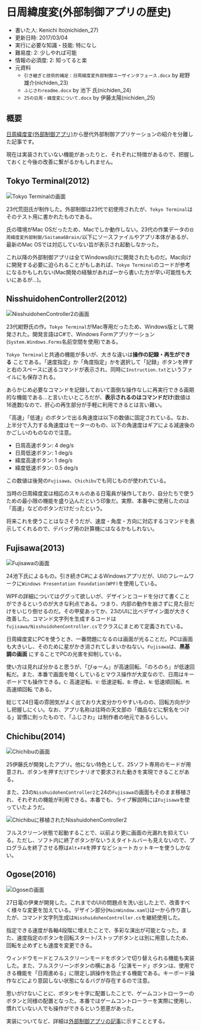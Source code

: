 # 日周緯度変(外部制御アプリの歴史)
- 書いた人: Kenichi Ito(nichiden_27)
- 更新日時: 2017/03/04
- 実行に必要な知識・技能: 特になし
- 難易度: 2: 少しやれば可能
- 情報の必須度: 2: 知ってると楽
- 元資料
  + `引き継ぎと技術的補足：日周緯度変外部制御ユーザインタフェース.docx` by 紺野雄介(nichiden_23)
  + `ふじさわreadme.docx` by 池下 氏(nichiden_24)
  + `25の日周・緯度変について.docx` by 伊藤太陽(nichiden_25)

## 概要
[日周緯度変(外部制御アプリ)](pc-software.html)から歴代外部制御アプリケーションの紹介を分離した記事です。

現在は実装されていない機能があったりと、それぞれに特徴があるので、把握しておくと今後の改善に繋がるかもしれません。

## Tokyo Terminal(2012)
![Tokyo Terminalの画面](_media/tokyoterminal.png)

23代荒田氏が制作した。外部制御は23代で初使用されたが、`Tokyo Terminal`はそのテスト用に書かれたものである。

氏の環境がMac OSだったため、Macでしか動作しない。23代の作業データの`日周緯度変外部制御/Saitama6Brain/`以下にソースファイルやアプリ本体があるが、最新のMac OSでは対応していない旨が表示され起動しなかった。

これ以降の外部制御アプリは全てWindows向けに開発されたものだ。Mac向けに開発する必要に迫られることがもしあれば、`Tokyo Terminal`のコードが参考になるかもしれない(Mac開発の経験があれば一から書いた方が早い可能性も大いにあるが...)。

## NisshuidohenController2(2012)
![NisshuidohenController2の画面](_media/nisshuidohencontroller2.png)

23代紺野氏の作。`Tokyo Terminal`がMac専用だったため、Windows版として開発された。開発言語はC#で、Windows Formアプリケーション(`System.Windows.Forms`名前空間を使用)である。

`Tokyo Terminal`と共通の機能が多いが、大きな違いは**操作の記録・再生ができる** ことである。「速度指定」か「角度指定」かを選択して「記録」ボタンを押すと右のスペースに送るコマンドが表示され、同時に`Instruction.txt`というファイルにも保存される。

あらかじめ必要なコマンドを記録しておいて面倒な操作なしに再実行できる画期的な機能である...と言いたいところだが、**表示されるのはコマンドだけ**(数値は16進数)なので、肝心の再生部分が手軽に利用できるとは言い難い。

「高速」「低速」のボタンで出る角速度は以下の数値に固定されている。なお、上半分で入力する角速度はモーターのもの、以下の角速度はギアによる減速後のかごしいのものなので注意。
- 日周高速ボタン: 4 deg/s
- 日周低速ボタン: 1 deg/s
- 緯度高速ボタン: 1 deg/s
- 緯度低速ボタン: 0.5 deg/s

この数値は後発の`Fujisawa`、`Chichibu`でも同じものが使われている。

当時の日周緯度変は相応のスキルのある日電員が操作しており、自分たちで使うための最小限の機能を盛り込んだという印象だ。実際、本番中に使用したのは「高速」などのボタンだけだったという。

将来これを使うことはなさそうだが、速度・角度・方向に対応するコマンドを表示してくれるので、デバッグ用の計算機にはなるかもしれない。

## Fujisawa(2013)
![Fujisawaの画面](_media/fujisawa.png)

24池下氏によるもの。引き続きC#によるWindowsアプリだが、UIのフレームワークに`Windows Presentation Foundation(WPF)`を使用している。

WPFの詳細についてはググって欲しいが、デザインとコードを分けて書くことができるというのが大きな利点である。つまり、内部の動作を崩さずに見た目だけをいじり倒せるのだ。その甲斐あってか、23のUIに比べデザイン面が大きく改善した。コマンド文字列を生成するコードは`fujisawa/NisshuidohenController.cs`でクラスにまとめて定義されている。

日周緯度変にPCを使うとき、一番問題になるのは画面が光ることだ。PCは画面も大きいし、そのために星がかき消されてしまいかねない。`Fujisawa`は、**黒基調の画面** にすることでPCの光害を抑制している。

使い方は見れば分かると思うが、「びゅーん」が高速回転、「のろのろ」が低速回転だ。また、本番で画面を暗くしているとマウス操作が大変なので、日周はキーボードでも操作できる。`C`: 高速逆転、`V`: 低速逆転、`B`: 停止、`N`: 低速順回転、`M`: 高速順回転 である。

総じて24日電の雰囲気がよく出ており大変分かりやすいものの、回転方向が少し把握しにくい。なお、アプリ名称は往時の天文部の「備品などに駅名をつける」習慣に則ったもので、「ふじさわ」は制作者の地元であるらしい。

## Chichibu(2014)
![Chichibuの画面](_media/chichibu.png)

25伊藤氏が開発したアプリ。他にない特色として、25ソフト専用のモードが用意され、ボタンを押すだけでシナリオで要求された動きを実現できることがある。

また、23の`NisshuidohenController2`と24の`Fujisawa`の画面もそのまま移植され、それぞれの機能が利用できる。本番でも、ライブ解説時には`Fujisawa`を使っていたようだ。

![Chichibuに移植されたNisshuidohenController2](_media/chichibu_2.png)

フルスクリーン状態で起動することで、以前より更に画面の光漏れを抑えている。ただし、ソフト内に終了ボタンがないうえタイトルバーも見えないので、プログラムを終了させる際は`Alt`+`F4`を押すなどショートカットキーを使うしかない。

## Ogose(2016)
![Ogoseの画面](_media/ogose.png)

27日電の伊東が開発した。これまでのUIの問題点を洗い出した上で、改善すべく様々な変更を加えている。デザイン部分(`MainWindow.xaml`)は一から作り直したが、コマンド文字列生成は`NisshuidohenController.cs`を継続使用した。

指定できる速度が各軸4段階に増えたことで、多彩な演出が可能となった。また、速度指定のボタンを回転スタート/ストップボタンとは別に用意したため、回転を止めずとも速度を変更できる。

ウィンドウモードとフルスクリーンモードをボタンで切り替えられる機能も実装した。また、フルスクリーンボタンの横にある「公演モード」ボタンは、使用できる機能を「日周進める」に限定し誤操作を防止する機能である。キーボード操作などにより意図しない状態になるバグが存在するので注意。

思いがけないことに、ボタンを十字に配置したことで、ゲームコントローラーのボタンと同様の配置となった。本番ではゲームコントローラーを実際に使用し、慣れていない人でも操作ができるという恩恵があった。

実装についてなど、詳細は[外部制御アプリの記事](pc-software.html)に示すこととする。
